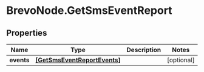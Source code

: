 # BrevoNode.GetSmsEventReport

## Properties
Name | Type | Description | Notes
------------ | ------------- | ------------- | -------------
**events** | [**[GetSmsEventReportEvents]**](GetSmsEventReportEvents.md) |  | [optional] 


